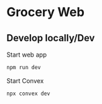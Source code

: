 # Grocery Web

## Develop locally/Dev

Start web app
```bash
npm run dev
```

Start Convex
```bash
npx convex dev
```
